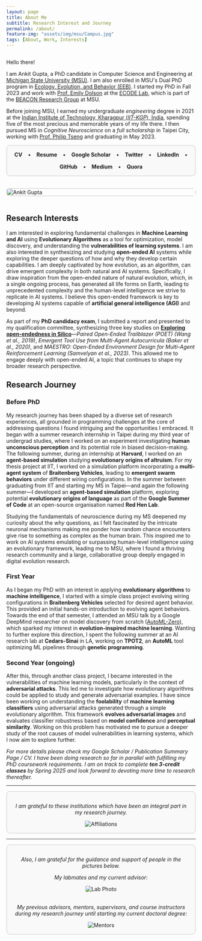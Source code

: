 ```yaml
---
layout: page
title: About Me
subtitle: Research Interest and Journey
permalink: /about/
feature-img: "assets/img/msu/Campus.jpg"
tags: [About, Work, Interests]
---
```

<div class="about-container" style="display: flex; flex-wrap: wrap; gap: 2rem; align-items: flex-start;">
  <div class="about-content" style="flex: 1; min-width: 300px;">
    <p>Hello there!</p>
      <p>I am Ankit Gupta, a PhD candidate in Computer Science and Engineering at <a href="https://en.wikipedia.org/wiki/Michigan_State_University" target="_blank"> Michigan State University (MSU)</a>. I am also enrolled in MSU's Dual PhD program in <a href="https://eeb.msu.edu/"  target="_blank"> Ecology, Evolution, and Behavior (EEB)</a>. I started my PhD in Fall 2023 and work with <a href="https://scholar.google.com/citations?user=OE2Ay_gAAAAJ" target="_blank">Prof. Emily Dolson</a> at the <a href="https://ecodelab.com/"  target="_blank"> ECODE Lab</a>, which is part of the <a href="https://en.wikipedia.org/wiki/BEACON_Center" target="_blank"> BEACON Research Group</a> at MSU.</p>
      <p>Before joining MSU, I earned my undergraduate <i>engineering</i> degree in 2021 at the <a href="https://en.wikipedia.org/wiki/IIT_Kharagpur" target="_blank"> Indian Institute of Technology, Kharagpur (<i>IIT-KGP</i>), India</a>, spending five of the most precious and memorable years of my life there. I then pursued MS in <i>Cognitive Neuroscience</i> on a <i>full scholarship</i> in Taipei City, working with <a href="https://scholar.google.com/citations?user=QNFVE3MAAAAJ" target="_blank">Prof. Philip Tseng</a> and graduating in May 2023.</p>
      <div class="profile-links" style="border: 2px solid #ddd; border-radius: 10px; padding: 15px; background: #f9f9f9; display: flex; flex-wrap: wrap; gap: 15px; justify-content: center; align-items: center;">
        <a href="https://drive.google.com/file/d/1mWpjB5t0_DJreAXZPL3ep0S6enFC2tth/view?usp=sharing" target="_blank" style="text-decoration: none;"><b>CV</b></a> •
        <a href="https://drive.google.com/file/d/1rNCXCCBbYbq2DeHi2gZ38bnOTxysYTrA/view?usp=sharing" target="_blank" style="text-decoration: none;"><b>Resume</b></a> •
        <a href="https://scholar.google.com/citations?user=FTCbGjoAAAAJ&hl=en" target="_blank" style="text-decoration: none;"><b>Google Scholar</b></a> •
        <a href="https://twitter.com/ankiitgupta7" target="_blank" style="text-decoration: none;"><b>Twitter</b></a> •
        <a href="https://www.linkedin.com/in/ankiitgupta7/" target="_blank" style="text-decoration: none;"><b>LinkedIn</b></a> •
        <a href="https://github.com/ankiitgupta7" target="_blank" style="text-decoration: none;"><b>GitHub</b></a> •
        <a href="https://medium.com/@ankiitgupta7" target="_blank" style="text-decoration: none;"><b>Medium</b></a> •
        <a href="https://www.quora.com/profile/Ankit-Gupta-1695" target="_blank" style="text-decoration: none;"><b>Quora</b></a>
      </div>
  </div>
  <div class="profile-image" style="flex: 1; min-width: 300px;">
    <img src="https://ankiitgupta7.github.io/assets/img/mygallery/India%20Gate%20Picture.jpeg" alt="Ankit Gupta" style="width: 100%; height: auto; border-radius: 8px;">
  </div>
</div>

<br>

## Research Interests
I am interested in exploring fundamental challenges in **Machine Learning and AI** using **Evolutionary Algorithms** as a tool for optimization, model discovery, and understanding the **vulnerabilities of learning systems**. I am also interested in synthesizing and studying **open-ended AI** systems while exploring the deeper questions of how and why they develop certain capabilities. I am deeply captivated by how evolution, as an algorithm, can drive emergent complexity in both natural and AI systems. Specifically, I draw inspiration from the open-ended nature of natural evolution, which, in a single ongoing process, has generated all life forms on Earth, leading to unprecedented complexity and the human-level intelligence we strive to replicate in AI systems. I believe this open-ended framework is key to developing AI systems capable of **artificial general intelligence (AGI)** and beyond.

As part of my **PhD candidacy exam**, I submitted a report and presented to my qualification committee, synthesizing three key studies on <a href="https://docs.google.com/presentation/d/1JKfkWM74BQShnc8fMDc7TsrMjJ2AjiNgD3j4fSkwB8Y/edit?usp=sharing" target="_blank"> **Exploring open-endedness in Silico**</a>—*Paired Open-Ended Trailblazer (POET) (Wang et al., 2019)*, *Emergent Tool Use from Multi-Agent Autocurricula (Baker et al., 2020)*, and *MAESTRO: Open-Ended Environment Design for Multi-Agent Reinforcement Learning (Samvelyan et al., 2023)*. This allowed me to engage deeply with open-ended AI, a topic that continues to shape my broader research perspective.

## Research Journey
### Before PhD
My research journey has been shaped by a diverse set of research experiences, all grounded in programming challenges at the core of addressing questions I found intriguing and the opportunities I embraced. It began with a summer research internship in Taipei during my third year of undergrad studies, where I worked on an experiment investigating **human unconscious perception** and its potential role in biased decision-making. The following summer, during an internship at **Harvard**, I worked on an **agent-based simulation** studying **evolutionary origins of altruism**. For my thesis project at IIT, I worked on a simulation platform incorporating a **multi-agent system** of **Braitenberg Vehicles**, leading to **emergent swarm behaviors** under different wiring configurations. In the summer between graduating from IIT and starting my MS in Taipei—and again the following summer—I developed an **agent-based simulation** platform, exploring potential **evolutionary origins of language** as part of the **Google Summer of Code** at an open-source organisation named **Red Hen Lab**.

Studying the fundamentals of neuroscience during my MS deepened my curiosity about the *why* questions, as I felt fascinated by the intricate neuronal mechanisms making me ponder how random chance encounters give rise to something as complex as the human brain. This inspired me to work on AI systems emulating or surpassing human-level intelligence using an evolutionary framework, leading me to MSU, where I found a thriving research community and a large, collaborative group deeply engaged in digital evolution research.

### First Year
As I began my PhD with an interest in applying **evolutionary algorithms** to **machine intelligence**, I started with a simple class project evolving wiring configurations in **Braitenberg Vehicles** selected for desired agent behavior. This provided an initial hands-on introduction to evolving agent behaviors. Towards the end of that semester, I attended an MSU talk by a Google DeepMind researcher on model discovery from scratch (<a href="https://research.google/blog/automl-zero-evolving-code-that-learns/" target="_blank">AutoML-Zero</a>), which sparked my interest in **evolution-inspired machine learning**. Wanting to further explore this direction, I spent the following summer at an AI research lab at **Cedars-Sinai** in LA, working on **TPOT2**, an **AutoML** tool optimizing ML pipelines through **genetic programming**. 

### Second Year (ongoing)
After this, through another class project, I became interested in the vulnerabilities of machine learning models, particularly in the context of **adversarial attacks**. This led me to investigate how evolutionary algorithms could be applied to study and generate adversarial examples. I have since been working on understanding the **foolability** of **machine learning classifiers** using adversarial attacks generated through a simple evolutionary algorithm. This framework **evolves adversarial images** and evaluates classifier robustness based on **model confidence** and **perceptual similarity**. Working on this problem has motivated me to pursue a deeper study of the root causes of model vulnerabilities in learning systems, which I now aim to explore further.

*For more details please check my <a href="https://scholar.google.com/citations?user=FTCbGjoAAAAJ&hl=en" target="_blank" style="text-decoration: none;">Google Scholar</a> / <a href="https://ankiitgupta7.github.io/publications/" target="_blank" style="text-decoration: none;"> Publication Summary Page</a> / <a href="https://drive.google.com/file/d/1mWpjB5t0_DJreAXZPL3ep0S6enFC2tth/view?usp=sharing" target="_blank" style="text-decoration: none;">CV</a>. I have been doing research so far in parallel with fulfilling my PhD coursework requirements. I am on track to complete **ten 3-credit classes** by Spring 2025 and look forward to devoting more time to research thereafter.*

---

<div style="border: 2px solid #ddd; border-radius: 10px; padding: 15px; background: #f9f9f9; text-align: center;">
  <p><i>I am grateful to these institutions which have been an integral part in my research journey.</i></p>
  <img src="https://ankiitgupta7.github.io/assets/img/onsite/affiliations2024.png" alt="Affiliations">
</div>

---

<div style="border: 2px solid #ddd; border-radius: 10px; padding: 15px; background: #f9f9f9; text-align: center;">
  <p><i>Also, I am grateful for the guidance and support of people in the pictures below.</i></p>
  <p><i>My labmates and my current advisor:</i></p>
  <img src="https://ankiitgupta7.github.io/assets/img/mygallery/lab_photo.jpg" alt="Lab Photo">
  <br>
  <br>
  <p><i>My previous advisors, mentors, supervisors, and course instructors during my research journey until starting my current doctoral degree:</i></p>
  <img src="https://ankiitgupta7.github.io/assets/img/onsite/mentors.png" alt="Mentors">
</div>